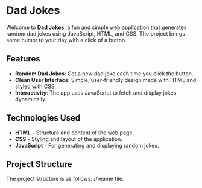 # Dad Jokes

Welcome to **Dad Jokes**, a fun and simple web application that generates random dad jokes using JavaScript, HTML, and CSS. The project brings some humor to your day with a click of a button.

## Features

- **Random Dad Jokes**: Get a new dad joke each time you click the button.
- **Clean User Interface**: Simple, user-friendly design made with HTML and styled with CSS.
- **Interactivity**: The app uses JavaScript to fetch and display jokes dynamically.

## Technologies Used

- **HTML** - Structure and content of the web page.
- **CSS** - Styling and layout of the application.
- **JavaScript** - For generating and displaying random jokes.

## Project Structure

The project structure is as follows:
//reame file.

